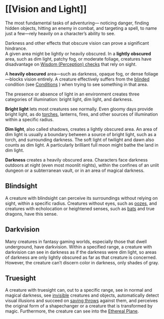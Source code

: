 # [[Vision and Light]]
The most fundamental tasks of adventuring— noticing danger, finding hidden objects, hitting an enemy in combat, and targeting a spell, to name just a few—rely heavily on a character’s ability to see.  
  
Darkness and other effects that obscure vision can prove a significant hindrance.  
A given area might be lightly or heavily obscured. In a **lightly obscured** area, such as dim light, patchy fog, or moderate foliage, creatures have disadvantage on [Wisdom (Perception) checks](https://roll20.net/compendium/dnd5e/Rules:Ability%20Scores?expansion=34047#toc_30) that rely on sight.  
  
A **heavily obscured** area—such as darkness, opaque fog, or dense foliage—blocks vision entirely. A creature effectively suffers from the [blinded](https://roll20.net/compendium/dnd5e/Rules:Conditions?expansion=34047#toc_1) condition (see [Conditions](https://roll20.net/compendium/dnd5e/Rules:Conditions?expansion=34047#content) ) when trying to see something in that area.  
  
The presence or absence of light in an environment creates three categories of illumination: bright light, dim light, and darkness.  
  
**Bright light** lets most creatures see normally. Even gloomy days provide bright light, as do [torches](https://roll20.net/compendium/dnd5e/Items:Torch?expansion=34047#content), lanterns, fires, and other sources of illumination within a specific radius.  
  
**Dim light**, also called shadows, creates a lightly obscured area. An area of dim light is usually a boundary between a source of bright light, such as a torch, and surrounding darkness. The soft light of twilight and dawn also counts as dim light. A particularly brilliant full moon might bathe the land in dim light.  
  
**Darkness** creates a heavily obscured area. Characters face darkness outdoors at night (even most moonlit nights), within the confines of an unlit dungeon or a subterranean vault, or in an area of magical darkness.  
  

## Blindsight

A creature with blindsight can perceive its surroundings without relying on sight, within a specific radius. Creatures without eyes, such as [oozes](https://roll20.net/compendium/dnd5e/Monsters?expansion=34047#toc_3), and creatures with echolocation or heightened senses, such as [bats](https://roll20.net/compendium/dnd5e/Monsters:Bat?expansion=34047#content) and true dragons, have this sense.  
  

## Darkvision

Many creatures in fantasy gaming worlds, especially those that dwell underground, have darkvision. Within a specified range, a creature with darkvision can see in darkness as if the darkness were dim light, so areas of darkness are only lightly obscured as far as that creature is concerned. However, the creature can’t discern color in darkness, only shades of gray.  
  

## Truesight

A creature with truesight can, out to a specific range, see in normal and magical darkness, see [invisible](https://roll20.net/compendium/dnd5e/Rules:Conditions?expansion=34047#toc_7) creatures and objects, automatically detect visual illusions and succeed on [saving throws](https://roll20.net/compendium/dnd5e/Rules:Ability%20Scores?expansion=34047#toc_35) against them, and perceives the original form of a shapechanger or a creature that is transformed by magic. Furthermore, the creature can see into the [Ethereal Plane](https://roll20.net/compendium/dnd5e/Lore:The%20Planes%20of%20Existence?expansion=34047#toc_4).
